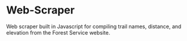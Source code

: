 # Web-Scraper
Web scraper built in Javascript for compiling trail names, distance, and elevation from the Forest Service website.
